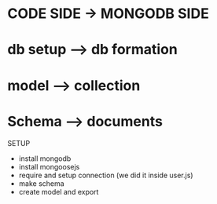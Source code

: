 #   CODE SIDE   ->    MONGODB SIDE
   
#   db setup    -->     db formation
       
#   model       -->     collection
       
#   Schema      -->     documents


SETUP 
-   install mongodb
-   install mongoosejs
-   require and setup connection (we did it inside user.js)
-   make schema 
-   create model and export